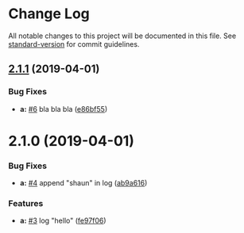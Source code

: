 # Change Log

All notable changes to this project will be documented in this file. See [standard-version](https://github.com/conventional-changelog/standard-version) for commit guidelines.

<a name="2.1.1"></a>
## [2.1.1](https://github.com/shaunxu/conv-log-test/compare/v2.1.0...v2.1.1) (2019-04-01)


### Bug Fixes

* **a:** [#6](https://github.com/shaunxu/conv-log-test/issues/6) bla bla bla ([e86bf55](https://github.com/shaunxu/conv-log-test/commit/e86bf55))



<a name="2.1.0"></a>
# 2.1.0 (2019-04-01)


### Bug Fixes

* **a:** [#4](https://github.com/shaunxu/conv-log-test/issues/4) append "shaun" in log ([ab9a616](https://github.com/shaunxu/conv-log-test/commit/ab9a616))


### Features

* **a:** [#3](https://github.com/shaunxu/conv-log-test/issues/3) log "hello" ([fe97f06](https://github.com/shaunxu/conv-log-test/commit/fe97f06))
